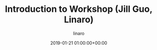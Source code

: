 ---
author: linaro
categories:
- events
- workshop
- arm-hpc-asia-2019
comments: false
event: arm-hpc-asia-2019
date: '2019-01-21 01:00:00+00:00'
slot: 08:55	- 09:00
image:
  featured: true
  path: /assets/images/content/introduction-to-workshop.jpg
layout: resource-post
title: 'Introduction to Workshop (Jill Guo, Linaro)'
speakers:
- biography: '""'
  company: Linaro
  job-title: 
  name: Jill Guo
youtube_video_url: https://www.youtube.com/watch?v=6xdgQPXdrXY&index=2&list=PLKZSArYQptsPLGSEUycUowh9oy8WF_epV&t=0s
amazon_s3_presentation_url: https://static.linaro.org/event-resources/arm-hpc-asia-2019/slides/1.+Introduction+to+workshop+(Jill+Guo%2C+Linaro).pdf
---
